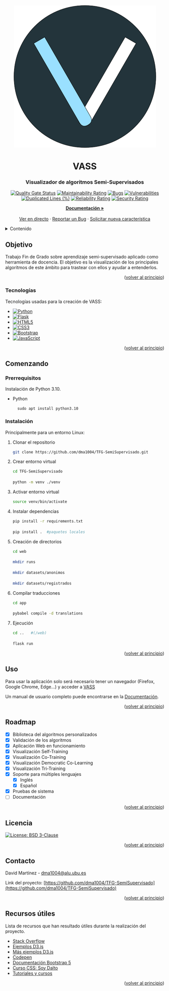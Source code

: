 <!-- Improved compatibility of back to top link: See: https://github.com/othneildrew/Best-README-Template/pull/73 -->
<a name="readme-top"></a>
<!--
*** Thanks for checking out the Best-README-Template. If you have a suggestion
*** that would make this better, please fork the repo and create a pull request
*** or simply open an issue with the tag "enhancement".
*** Don't forget to give the project a star!
*** Thanks again! Now go create something AMAZING! :D
-->



<!-- PROJECT SHIELDS -->
<!--
*** I'm using markdown "reference style" links for readability.
*** Reference links are enclosed in brackets [ ] instead of parentheses ( ).
*** See the bottom of this document for the declaration of the reference variables
*** for contributors-url, forks-url, etc. This is an optional, concise syntax you may use.
*** https://www.markdownguide.org/basic-syntax/#reference-style-links
-->
<!-- PROJECT LOGO -->
<br />
<div align="center">
  <a href="https://vass.dmacha.dev">
    <img src="./vass.png" alt="Logo" width="451" height="451">
  </a>

  <h1 align="center">VASS</h1>
  <h3 align="center">Visualizador de algoritmos Semi-Supervisados</h3>

[![Quality Gate Status](https://sonarcloud.io/api/project_badges/measure?project=dma1004_TFG-SemiSupervisado&metric=alert_status)](https://sonarcloud.io/summary/new_code?id=dma1004_TFG-SemiSupervisado)
[![Maintainability Rating](https://sonarcloud.io/api/project_badges/measure?project=dma1004_TFG-SemiSupervisado&metric=sqale_rating)](https://sonarcloud.io/summary/new_code?id=dma1004_TFG-SemiSupervisado)
[![Bugs](https://sonarcloud.io/api/project_badges/measure?project=dma1004_TFG-SemiSupervisado&metric=bugs)](https://sonarcloud.io/summary/new_code?id=dma1004_TFG-SemiSupervisado)
[![Vulnerabilities](https://sonarcloud.io/api/project_badges/measure?project=dma1004_TFG-SemiSupervisado&metric=vulnerabilities)](https://sonarcloud.io/summary/new_code?id=dma1004_TFG-SemiSupervisado)
[![Duplicated Lines (%)](https://sonarcloud.io/api/project_badges/measure?project=dma1004_TFG-SemiSupervisado&metric=duplicated_lines_density)](https://sonarcloud.io/summary/new_code?id=dma1004_TFG-SemiSupervisado)
[![Reliability Rating](https://sonarcloud.io/api/project_badges/measure?project=dma1004_TFG-SemiSupervisado&metric=reliability_rating)](https://sonarcloud.io/summary/new_code?id=dma1004_TFG-SemiSupervisado)
[![Security Rating](https://sonarcloud.io/api/project_badges/measure?project=dma1004_TFG-SemiSupervisado&metric=security_rating)](https://sonarcloud.io/summary/new_code?id=dma1004_TFG-SemiSupervisado)

  <p align="center">
    <a href="https://github.com/dma1004/TFG-SemiSupervisado/tree/main/doc"><strong>Documentación »</strong></a>
    <br />
    <br />
    <a href="https://vass.dmacha.dev">Ver en directo</a>
    ·
    <a href="https://github.com/dma1004/TFG-SemiSupervisado/issues">Reportar un Bug</a>
    ·
    <a href="https://github.com/dma1004/TFG-SemiSupervisado/issues">Solicitar nueva característica</a>
  </p>
</div>



<!-- TABLE OF CONTENTS -->
<details>
  <summary>Contenido</summary>
  <ol>
    <li>
      <a href="#objetivo">Objetivo</a>
      <ul>
        <li><a href="#tecnologías">Tecnologías</a></li>
      </ul>
    </li>
    <li>
      <a href="#comenzando">Comenzando</a>
      <ul>
        <li><a href="#prerrequisitos">Prerrequisitos</a></li>
        <li><a href="#instalación">Instalación</a></li>
      </ul>
    </li>
    <li><a href="#uso">Uso</a></li>
    <li><a href="#roadmap">Roadmap</a></li>
    <li><a href="#licencia">Licencia</a></li>
    <li><a href="#contacto">Contacto</a></li>
    <li><a href="#recursos-útiles">Recursos útiles</a></li>
  </ol>
</details>



<!-- ABOUT THE PROJECT -->
## Objetivo

Trabajo Fin de Grado sobre aprendizaje semi-supervisado aplicado como herramienta de docencia. El objetivo es la visualización de los principales algoritmos de este ámbito para trastear con ellos y ayudar a entenderlos.

<p align="right">(<a href="#readme-top">volver al principio</a>)</p>



### Tecnologías

Tecnologías usadas para la creación de VASS:

* [![Python][Python.io]][Python-url]
* [![Flask][FLASK.io]][FLASK-url]
* [![HTML5][HTML.io]][HTML-url]
* [![CSS3][CSS.io]][CSS-url]
* [![Bootstrap][Bootstrap.com]][Bootstrap-url]
* [![JavaScript][JavaScript.io]][JavaScript-url]

<p align="right">(<a href="#readme-top">volver al principio</a>)</p>



<!-- GETTING STARTED -->
## Comenzando

### Prerrequisitos

Instalación de Python 3.10.
* Python
  ```
    sudo apt install python3.10  
  ```

### Instalación

Principalmente para un entorno Linux:

1. Clonar el repositorio
   ```sh
   git clone https://github.com/dma1004/TFG-SemiSupervisado.git
   ```
2. Crear entorno virtual
   ```sh
   cd TFG-SemiSupervisado
   
   python -m venv ./venv
   ```
4. Activar entorno virtual
   ```sh
   source venv/bin/activate
   ```
5. Instalar dependencias
   ```sh
   pip install -r requirements.txt

   pip install .  #paquetes locales
   ```
6. Creación de directorios
   ```sh
   cd web
   
   mkdir runs
   
   mkdir datasets/anonimos
   
   mkdir datasets/registrados
   ```
6. Compilar traducciones
   ```sh
   cd app

   pybabel compile -d translations
   ```
7. Ejecución
   ```sh
   cd ..   #(/web)

   flask run
   ```

<p align="right">(<a href="#readme-top">volver al principio</a>)</p>


<!-- USAGE EXAMPLES -->
## Uso

Para usar la aplicación solo será necesario tener un navegador (Firefox, Google Chrome, Edge...)
y acceder a [VASS](https://vass.dmacha.dev)

Un manual de usuario completo puede encontrarse en la [Documentación](https://github.com/dma1004/TFG-SemiSupervisado/tree/main/doc/anexos.pdf).

<p align="right">(<a href="#readme-top">volver al principio</a>)</p>



<!-- ROADMAP -->
## Roadmap

- [x] Biblioteca del algoritmos personalizados
- [x] Validación de los algoritmos
- [x] Aplicación Web en funcionamiento
- [x] Visualización Self-Training
- [x] Visualización Co-Training
- [x] Visualización Democratic Co-Learning
- [x] Visualización Tri-Training
- [x] Soporte para múltiples lenguajes
    - [x] Inglés
    - [x] Español
- [x] Pruebas de sistema
- [ ] Documentación

<p align="right">(<a href="#readme-top">volver al principio</a>)</p>


<!-- LICENSE -->
## Licencia
[![License: BSD 3-Clause](https://img.shields.io/badge/license-BSD%203--Clause-brightgreen)](https://github.com/dma1004/TFG-SemiSupervisado/blob/main/LICENSE)


<p align="right">(<a href="#readme-top">volver al principio</a>)</p>



<!-- CONTACT -->
## Contacto

David Martínez - dma1004@alu.ubu.es

Link del proyecto: [https://github.com/dma1004/TFG-SemiSupervisado](https://github.com/dma1004/TFG-SemiSupervisado)

<p align="right">(<a href="#readme-top">volver al principio</a>)</p>



<!-- ACKNOWLEDGMENTS -->
## Recursos útiles

Lista de recursos que han resultado útiles durante la realización del proyecto.

* [Stack Overflow](https://stackoverflow.com/)
* [Ejemplos D3.js](https://d3-graph-gallery.com/)
* [Más ejemplos D3.js](https://observablehq.com/@d3/gallery)
* [Codepen](https://codepen.io/)
* [Documentación Bootstrap 5](https://getbootstrap.com/docs/5.2/getting-started/introduction/)
* [Curso CSS: Soy Dalto](https://www.youtube.com/watch?v=OWKXEJN67FE)
* [Tutoriales y cursos](https://www.w3schools.com/)


<p align="right">(<a href="#readme-top">volver al principio</a>)</p>



<!-- MARKDOWN LINKS & IMAGES -->
<!-- https://www.markdownguide.org/basic-syntax/#reference-style-links -->
[contributors-shield]: https://img.shields.io/github/contributors/othneildrew/Best-README-Template.svg?style=for-the-badge
[contributors-url]: https://github.com/othneildrew/Best-README-Template/graphs/contributors
[forks-shield]: https://img.shields.io/github/forks/othneildrew/Best-README-Template.svg?style=for-the-badge
[forks-url]: https://github.com/othneildrew/Best-README-Template/network/members
[stars-shield]: https://img.shields.io/github/stars/othneildrew/Best-README-Template.svg?style=for-the-badge
[stars-url]: https://github.com/othneildrew/Best-README-Template/stargazers
[issues-shield]: https://img.shields.io/github/issues/othneildrew/Best-README-Template.svg?style=for-the-badge
[issues-url]: https://github.com/othneildrew/Best-README-Template/issues
[license-shield]: https://img.shields.io/github/license/othneildrew/Best-README-Template.svg?style=for-the-badge
[license-url]: https://github.com/othneildrew/Best-README-Template/blob/master/LICENSE.txt
[linkedin-shield]: https://img.shields.io/badge/-LinkedIn-black.svg?style=for-the-badge&logo=linkedin&colorB=555
[linkedin-url]: https://linkedin.com/in/othneildrew
[product-screenshot]: images/screenshot.png
[Bootstrap.com]: https://img.shields.io/badge/Bootstrap-563D7C?style=for-the-badge&logo=bootstrap&logoColor=white
[Bootstrap-url]: https://getbootstrap.com
[Python.io]: https://img.shields.io/badge/Python-3776AB?style=for-the-badge&logo=python&logoColor=white
[Python-url]: https://www.python.org/
[JavaScript.io]: https://img.shields.io/badge/JavaScript-F7DF1E?style=for-the-badge&logo=javascript&logoColor=black
[JavaScript-url]: https://www.javascript.com/
[HTML.io]: https://img.shields.io/badge/HTML5-E34F26?style=for-the-badge&logo=html5&logoColor=white
[HTML-url]: https://html.com/
[CSS.io]: https://img.shields.io/badge/CSS3-1572B6?style=for-the-badge&logo=css3&logoColor=white
[CSS-url]: https://www.css3.com/
[FLASK.io]: https://img.shields.io/badge/Flask-000000?style=for-the-badge&logo=flask&logoColor=white
[FLASK-url]: https://flask.palletsprojects.com/en/2.3.x/